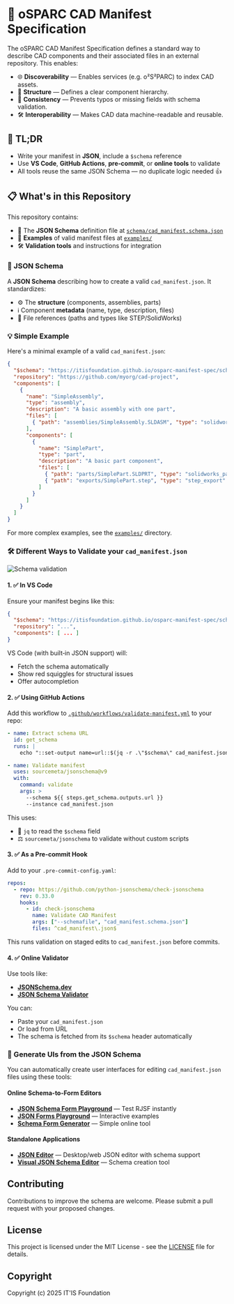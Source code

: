 # 📘 oSPARC CAD Manifest Specification

The oSPARC CAD Manifest Specification defines a standard way to describe CAD components and their associated files in an external repository. This enables:

* 🌐 **Discoverability** — Enables services (e.g. o²S²PARC) to index CAD assets.
* 📂 **Structure** — Defines a clear component hierarchy.
* 💾 **Consistency** — Prevents typos or missing fields with schema validation.
* 🛠️ **Interoperability** — Makes CAD data machine-readable and reusable.

## 🔗 TL;DR

* Write your manifest in **JSON**, include a `$schema` reference
* Use **VS Code**, **GitHub Actions**, **pre‑commit**, or **online tools** to validate
* All tools reuse the same JSON Schema — no duplicate logic needed 👍

## 📋 What's in this Repository

This repository contains:

* 🧩 The **JSON Schema** definition file at [`schema/cad_manifest.schema.json`](schema/cad_manifest.schema.json)
* 📝 **Examples** of valid manifest files at [`examples/`](examples/)
* 🛠️ **Validation tools** and instructions for integration


### 🧩 JSON Schema


A **JSON Schema** describing how to create a valid `cad_manifest.json`.
It standardizes:

* ⚙️ The **structure** (components, assemblies, parts)
* ℹ️ Component **metadata** (name, type, description, files)
* 🧰 File references (paths and types like STEP/SolidWorks)


### 💡 Simple Example

Here's a minimal example of a valid `cad_manifest.json`:

```json
{
  "$schema": "https://itisfoundation.github.io/osparc-manifest-spec/schema/cad_manifest.schema.json",
  "repository": "https://github.com/myorg/cad-project",
  "components": [
    {
      "name": "SimpleAssembly",
      "type": "assembly",
      "description": "A basic assembly with one part",
      "files": [
        { "path": "assemblies/SimpleAssembly.SLDASM", "type": "solidworks_assembly" }
      ],
      "components": [
        {
          "name": "SimplePart",
          "type": "part",
          "description": "A basic part component",
          "files": [
            { "path": "parts/SimplePart.SLDPRT", "type": "solidworks_part" },
            { "path": "exports/SimplePart.step", "type": "step_export" }
          ]
        }
      ]
    }
  ]
}
```

For more complex examples, see the [`examples/`](examples/) directory.


### 🛠️ Different Ways to Validate your `cad_manifest.json`

![Schema validation](https://json-schema.org/img/json_schema.svg)

#### 1. ✅ In VS Code

Ensure your manifest begins like this:

```json
{
  "$schema": "https://itisfoundation.github.io/osparc-manifest-spec/schema/cad_manifest.schema.json",
  "repository": "...",
  "components": [ ... ]
}
```

VS Code (with built‑in JSON support) will:

* Fetch the schema automatically
* Show red squiggles for structural issues
* Offer autocompletion


#### 2. ✅ Using GitHub Actions

Add this workflow to [`.github/workflows/validate-manifest.yml`](.github/workflows/validate-manifest.yml) to your repo:

```yaml
- name: Extract schema URL
  id: get_schema
  runs: |
    echo "::set-output name=url::$(jq -r .\"$schema\" cad_manifest.json)"

- name: Validate manifest
  uses: sourcemeta/jsonschema@v9
  with:
    command: validate
    args: >
      --schema ${{ steps.get_schema.outputs.url }}
      --instance cad_manifest.json
```

This uses:

* 🐳 `jq` to read the `$schema` field
* ⚖️ `sourcemeta/jsonschema` to validate without custom scripts


#### 3. ✅ As a Pre-commit Hook

Add to your `.pre-commit-config.yaml`:

```yaml
repos:
  - repo: https://github.com/python-jsonschema/check-jsonschema
    rev: 0.33.0
    hooks:
      - id: check-jsonschema
        name: Validate CAD Manifest
        args: ["--schemafile", "cad_manifest.schema.json"]
        files: ^cad_manifest\.json$
```

This runs validation on staged edits to `cad_manifest.json` before commits.


#### 4. ✅ Online Validator

Use tools like:

* [**JSONSchema.dev**](https://jsonschema.dev/)
* [**JSON Schema Validator**](https://www.jsonschemavalidator.net/)

You can:

* Paste your `cad_manifest.json`
* Or load from URL
* The schema is fetched from its `$schema` header automatically


### 🎨 Generate UIs from the JSON Schema

You can automatically create user interfaces for editing `cad_manifest.json` files using these tools:

#### Online Schema-to-Form Editors

* **[JSON Schema Form Playground](https://rjsf-team.github.io/react-jsonschema-form/)** — Test RJSF instantly
* **[JSON Forms Playground](https://jsonforms.io/examples/)** — Interactive examples
* **[Schema Form Generator](https://networknt.github.io/json-schema-form/)** — Simple online tool

#### Standalone Applications

* **[JSON Editor](https://github.com/josdejong/jsoneditor)** — Desktop/web JSON editor with schema support
* **[Visual JSON Schema Editor](https://json-schema-editor.tangramjs.com/)** — Schema creation tool



## Contributing

Contributions to improve the schema are welcome. Please submit a pull request with your proposed changes.

## License

This project is licensed under the MIT License - see the [LICENSE](LICENSE) file for details.

## Copyright

Copyright (c) 2025 IT'IS Foundation
